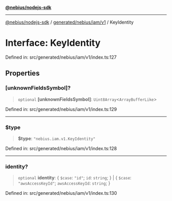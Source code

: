 [**@nebius/nodejs-sdk**](../../../../../README.md)

---

[@nebius/nodejs-sdk](../../../../../README.md) / [generated/nebius/iam/v1](../README.md) / KeyIdentity

# Interface: KeyIdentity

Defined in: src/generated/nebius/iam/v1/index.ts:127

## Properties

### \[unknownFieldsSymbol\]?

> `optional` **\[unknownFieldsSymbol\]**: `Uint8Array`\<`ArrayBufferLike`\>

Defined in: src/generated/nebius/iam/v1/index.ts:129

---

### $type

> **$type**: `"nebius.iam.v1.KeyIdentity"`

Defined in: src/generated/nebius/iam/v1/index.ts:128

---

### identity?

> `optional` **identity**: \{ `$case`: `"id"`; `id`: `string`; \} \| \{ `$case`: `"awsAccessKeyId"`; `awsAccessKeyId`: `string`; \}

Defined in: src/generated/nebius/iam/v1/index.ts:130
